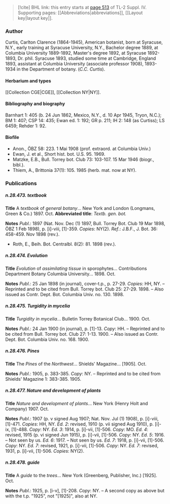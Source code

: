 > [!cite] BHL link: this entry starts at [page 513](https://www.biodiversitylibrary.org/item/103860#page/523/mode/1up) of TL-2 Suppl. IV.
> Supporting pages: [[Abbreviations|abbreviations]], [[Layout key|layout key]].

### Author

Curtis, Carlton Clarence (1864-1945), American botanist, born at Syracuse, N.Y., early training at Syracuse University, N.Y., Bachelor degree 1889, at Columbia University 1889-1892, Master's degree 1892, at Syracuse 1892-1893, Dr. phil. Syracuse 1893, studied some time at Cambridge, England 1893, assistant at Columbia University (associate professor 1908), 1893-1934 in the Department of botany. (*C.C. Curtis*).

#### Herbarium and types

[[Collection CGE|CGE]], [[Collection NY|NY]].

#### Bibliography and biography

Barnhart 1: 405 (b. 24 Jun 1862, Mexico, N.Y., d. 10 Apr 1945, Tryon, N.C.); BM 1: 407; CSP 14: 435; Ewan ed. 1: 192; GR p. 211; IH 2: 148 (as Curtiss); LS 6459; Rehder 1: 92.

#### Biofile

- Anon., ÖBZ 58: 223. 1 Mai 1908 (prof. extraord. at Columbia Univ.)
- Ewan, J. et al., Short hist. bot. U.S. 95. 1969.
- Matzke, E.B., Bull. Torrey bot. Club 73: 103-107. 15 Mar 1946 (biogr., bibl.).
- Thiem, A., Brittonia 37(1): 105. 1985 (herb. mat. now at NY).

### Publications

##### n.28.473. textbook

**Title**
A *textbook* of *general botany*... New York and London (Longmans, Green & Co.) 1897. Oct.
**Abbreviated title**: *Textb. gen. bot.*

**Notes**
*Publ*.: 1897 (Nat. Nov. Dec (1) 1897, Bull. Torrey Bot. Club 19 Mar 1898, ÖBZ 1 Feb 1898), p. \[i\]-viii, \[1\]-359. *Copies*: NY(2).
*Ref*.: J.B.F., J. Bot. 36: 458-459. Nov 1898 (rev.).
- Roth, E., Beih. Bot. Centralbl. 8(2): 81. 1898 (rev.).

##### n.28.474. Evolution

**Title**
*Evolution* of *assimilating tissue* in sporophytes... Contributions Department Botany Columbia University... 1898. Oct.

**Notes**
*Publ*.: 25 Jan 1898 (in journal), cover-t.p., p. 27-29. *Copies*: HH, NY. – Reprinted and to be cited from Bull. Torrey bot. Club 25: 27-29. 1898. – Also issued as Contr. Dept. Bot. Columbia Univ. no. 130. 1898.

##### n.28.475. Turgidity in mycelia

**Title**
*Turgidity in mycelia*... Bulletin Torrey Botanical Club... 1900. Oct.

**Notes**
*Publ*.: 24 Jan 1900 (in journal), p. \[1\]-13. *Copy*: HH. – Reprinted and to be cited from Bull. Torrey bot. Club 27: 1-13. 1900. – Also issued as Contr. Dept. Bot. Columbia Univ. no. 168. 1900.

##### n.28.476. Pines

**Title**
The *Pines* of the *Northwest*... Shields' Magazine... \[1905\]. Oct.

**Notes**
*Publ*.: 1905, p. 383-385. *Copy*: NY. – Reprinted and to be cited from Shields' Magazine 1: 383-385. 1905.

##### n.28.477. Nature and development of plants

**Title**
*Nature and development of plants*... New York (Henry Holt and Company) 1907. Oct.

**Notes**
*Publ*.: 1907 (p. v signed Aug 1907; Nat. Nov. Jul (1) 1908), p. \[i\]-viii, \[1\]-471. *Copies*: HH, NY.
*Ed. 2*: revised, 1910 (p. vii signed Aug 1910), p. \[i\]-ix, \[1\]-488. *Copy*: NY.
*Ed. 3*: 1914, p. \[i\]-vii, \[1\]-506. *Copy*: MO.
*Ed. 4*: revised, 1915 (p. vi signed Jun 1915), p. \[i\]-vii, \[1\]-506. *Copy*: NY.
*Ed. 5*: 1916. – Not seen by us.
*Ed. 6*: 1917. – Not seen by us.
*Ed. 7*: 1918, p. \[i\]-vii, \[1\]-506. *Copy*: NY.
*Ed. 7*: revised, 1921, p. \[i\]-vii, \[1\]-506. *Copy*: NY.
*Ed. 7*: revised, 1931, p. \[i\]-vii, \[1\]-506. *Copies*: NY(2).

##### n.28.478. guide

**Title**
A *guide* to the *trees*... New York (Greenberg, Publisher, Inc.) \[1925\]. Oct.

**Notes**
*Publ*.: 1925, p. \[i-v\], \[1\]-208. *Copy*: NY. – A second copy as above but with the t.p. "1925", not "\[1925\]", also at NY.

